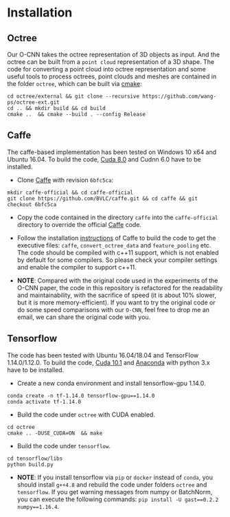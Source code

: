 # Installation

## Octree

Our O-CNN takes the octree representation of 3D objects as input. 
And the octree can be built from a `point cloud` representation of a 3D shape.
The code for converting a point cloud into octree representation and some useful
tools to process octrees, point clouds and meshes are contained 
in the folder `octree`, which can be built via [cmake](https://cmake.org/):
```shell
cd octree/external && git clone --recursive https://github.com/wang-ps/octree-ext.git
cd .. && mkdir build && cd build
cmake ..  && cmake --build . --config Release
```


## Caffe

The caffe-based implementation has been tested on Windows 10 x64 and Ubuntu 16.04.
To build the code, [Cuda 8.0](https://developer.nvidia.com/cuda-downloads) and 
Cudnn 6.0 have to be installed.

- Clone [Caffe](https://github.com/BVLC/caffe) with revision `6bfc5ca`: 
```shell
mkdir caffe-official && cd caffe-official
git clone https://github.com/BVLC/caffe.git && cd caffe && git checkout 6bfc5ca
```
- Copy the code contained in the directory `caffe` into the `caffe-official` directory to 
override the official [Caffe](https://github.com/BVLC/caffe) code. 

- Follow the installation [instructions](http://caffe.berkeleyvision.org/installation.html) 
of Caffe to build the code to get the executive files: `caffe`, `convert_octree_data` 
and `feature_pooling` etc.
The code should be compiled with c++11 support, which is not enabled by
default for some compilers. So please check your compiler settings and enable the
compiler to support c++11.

- **NOTE**: Compared with the original code used in the experiments of the O-CNN paper, 
the code in this repository is refactored for the readability and maintainability, 
with the sacrifice of speed (it is about 10% slower, but it is more memory-efficient). 
If you want to try the original code or do some speed comparisons with our `O-CNN`,
feel free to drop me an email, we can share the original code with you. 


## Tensorflow

The code has been tested with Ubuntu 16.04/18.04 and TensorFlow 1.14.0/1.12.0.
To build the code, [Cuda 10.1](https://developer.nvidia.com/cuda-downloads) and 
[Anaconda](https://www.anaconda.com/distribution/) with python 3.x have to be installed.

- Create a new conda environment and install tensorflow-gpu 1.14.0.
```shell
conda create -n tf-1.14.0 tensorflow-gpu==1.14.0
conda activate tf-1.14.0
```

- Build the code under `octree` with CUDA enabled.
```shell
cd octree
cmake .. -DUSE_CUDA=ON  && make
```

- Build the code under `tensorflow`.
```shell
cd tensorflow/libs
python build.py
```

- **NOTE**: If you install tensorflow via `pip` or `docker` instead of `conda`, 
you should install `g++4.8` and rebuild the code under folders `octree` and `tensorflow`.
If you get warning messages from numpy or BatchNorm, you can execute the following
commands: `pip install -U gast==0.2.2 numpy==1.16.4`. 

